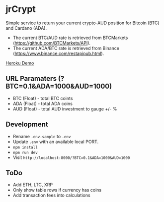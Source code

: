 # jrCrypt

Simple service to return your current crypto-AUD position for Bitcoin (BTC) and Cardano (ADA).

* The current BTC/AUD rate is retrieved from BTCMarkets (https://github.com/BTCMarkets/API).
* The current ADA/BTC rate is retrieved from Binance (https://www.binance.com/restapipub.html).

[Heroku Demo](https://jrcrypt.herokuapp.com/?BTC=0.1&ADA=1000&AUD=1000)

## URL Paramaters (?BTC=0.1&ADA=1000&AUD=1000)
* BTC (Float) - total BTC coints
* ADA (Float) - total ADA coins
* AUD (Float) - total AUD investment to gauge +/- %

## Development
* Rename `.env.sample` to `.env`
* Update `.env` with an available local PORT.
* `npm install` 
* `npm run dev`
* Visit `http://localhost:8000/?BTC=0.1&ADA=1000&AUD=1000`

## ToDo
* Add ETH, LTC, XRP
* Only show table rows if currency has coins
* Add transaction fees into calculations
